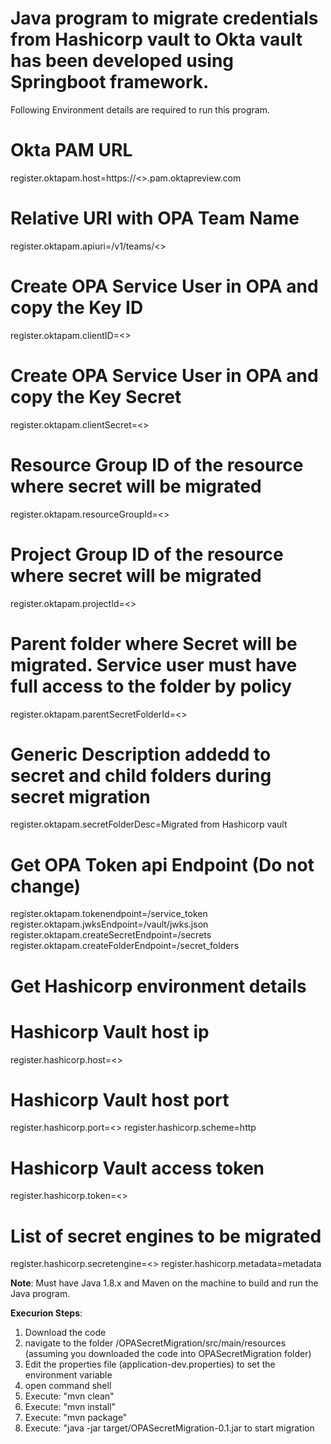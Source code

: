# Java program to migrate credentials from Hashicorp vault to Okta vault has been developed using Springboot framework.

Following Environment details are required to run this program.

# Okta PAM URL
register.oktapam.host=https://<<Okta Subdomain>>.pam.oktapreview.com
# Relative URI with OPA Team Name
register.oktapam.apiuri=/v1/teams/<<PAM Team Name>>
# Create OPA Service User in OPA and copy the Key ID
register.oktapam.clientID=<<OPA Service user Key ID>>
# Create OPA Service User in OPA and copy the Key Secret
register.oktapam.clientSecret=<<OPA Service user Key Secret>>
# Resource Group ID of the resource where secret will be migrated
register.oktapam.resourceGroupId=<<Resource Group ID>>
# Project Group ID of the resource where secret will be migrated
register.oktapam.projectId=<<Project ID>>
# Parent folder where Secret will be migrated. Service user must have full access to the folder by policy
register.oktapam.parentSecretFolderId=<<Secret Folder ID where child folder will be created and Secret will be migrated>>
# Generic Description addedd to secret and child folders during secret migration
register.oktapam.secretFolderDesc=Migrated from Hashicorp vault

# Get OPA Token api Endpoint (Do not change)
register.oktapam.tokenendpoint=/service_token
register.oktapam.jwksEndpoint=/vault/jwks.json
register.oktapam.createSecretEndpoint=/secrets
register.oktapam.createFolderEndpoint=/secret_folders

# Get Hashicorp environment details
# Hashicorp Vault host ip
register.hashicorp.host=<<Host IP>>
# Hashicorp Vault host port
register.hashicorp.port=<<Vault Service Port>>
register.hashicorp.scheme=http
# Hashicorp Vault access token
register.hashicorp.token=<<Hashicorp token to read all secret engines and its metadata>>
# List of secret engines to be migrated
register.hashicorp.secretengine=<<Comma separated Secret engines name>> 
register.hashicorp.metadata=metadata

**Note**: Must have Java 1.8.x and Maven on the machine to build and run the Java program.

**Execurion Steps**: 

1. Download the code
2. navigate to the folder /OPASecretMigration/src/main/resources (assuming you downloaded the code into OPASecretMigration folder)
3. Edit the properties file (application-dev.properties) to set the environment variable  
4. open command shell
5. Execute: "mvn clean"
6. Execute: "mvn install"
7. Execute: "mvn package"
8. Execute: "java -jar target/OPASecretMigration-0.1.jar to start migration

